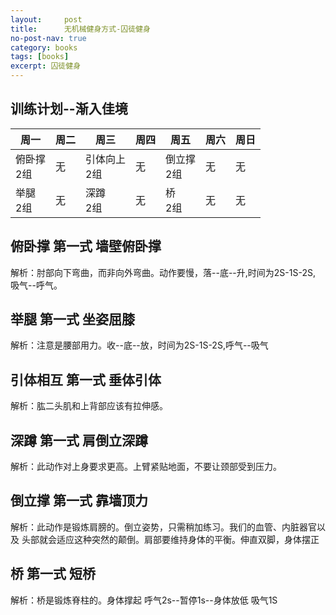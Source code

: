 ```yaml
---
layout:     post
title:      无机械健身方式-囚徒健身
no-post-nav: true
category: books
tags: [books]
excerpt: 囚徒健身
---
```


## 训练计划--渐入佳境

| 周一       | 周二    |  周三  |  周四    |  周五    |  周六  |  周日    |
| --------   | -----  | -----  |-------   | ------  | ------ |------  |
| 俯卧撑<br>2组   | 无   |   引体向上<br>2组     | 无   |  倒立撑<br>2组     | 无   | 无   |
|举腿<br>2组    |   无   |  深蹲<br>2组   | 无   |  桥<br>2组     | 无   | 无   |


## 俯卧撑 第一式 墙壁俯卧撑
解析：肘部向下弯曲，而非向外弯曲。动作要慢，落--底--升,时间为2S-1S-2S,
吸气--呼气。
## 举腿 第一式 坐姿屈膝
解析：注意是腰部用力。收--底--放，时间为2S-1S-2S,呼气--吸气
## 引体相互 第一式 垂体引体
解析：肱二头肌和上背部应该有拉伸感。 
## 深蹲 第一式 肩倒立深蹲
解析：此动作对上身要求更高。上臂紧贴地面，不要让颈部受到压力。
## 倒立撑 第一式 靠墙顶力
解析：此动作是锻炼肩膀的。倒立姿势，只需稍加练习。我们的血管、内脏器官以及
头部就会适应这种突然的颠倒。肩部要维持身体的平衡。伸直双脚，身体摆正
## 桥 第一式 短桥
解析：桥是锻炼脊柱的。身体撑起 呼气2s--暂停1s--身体放低 吸气1S





